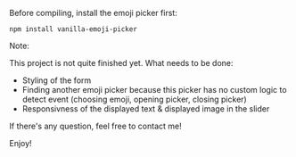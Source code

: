 Before compiling, install the emoji picker first:


`npm install vanilla-emoji-picker`



Note:

This project is not quite finished yet.
What needs to be done:

- Styling of the form
- Finding another emoji picker because this picker has no custom logic to detect event (choosing emoji, opening picker, closing picker)
- Responsivness of the displayed text & displayed image in the slider


If there's any question, feel free to contact me!


Enjoy!